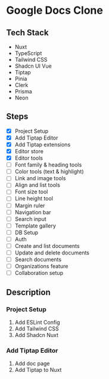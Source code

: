 # Google Docs Clone

## Tech Stack
- Nuxt
- TypeScript
- Tailwind CSS
- Shadcn UI Vue
- Tiptap
- Pinia
- Clerk
- Prisma
- Neon

## Steps
- [x] Project Setup
- [x] Add Tiptap Editor
- [x] Add Tiptap extensions
- [x] Editor store
- [x] Editor tools
- [ ] Font family & heading tools
- [ ] Color tools (text & highlight)
- [ ] Link and image tools
- [ ] Align and list tools
- [ ] Font size tool
- [ ] Line height tool
- [ ] Margin ruler
- [ ] Navigation bar
- [ ] Search input
- [ ] Template gallery
- [ ] DB Setup
- [ ] Auth
- [ ] Create and list documents
- [ ] Update and delete documents
- [ ] Search documents
- [ ] Organizations feature
- [ ] Collaboration setup

## Description

### Project Setup
1. Add ESLint Config
2. Add Tailwind CSS
3. Add Shadcn Nuxt

### Add Tiptap Editor
1. Add doc page
2. Add Tiptap to Nuxt
